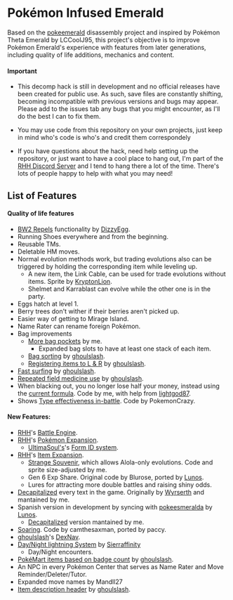 # Pokémon Infused Emerald

Based on the [pokeemerald](https://github.com/pret/pokeemerald) disassembly project and inspired by Pokémon Theta Emerald by LCCoolJ95, this project's objective is to improve Pokémon Emerald's experience with features from later generations, including quality of life additions, mechanics and content.

#### Important
* This decomp hack is still in development and no official releases have been created for public use. As such, save files are constantly shifting, becoming incompatible with previous versions and bugs may appear. Please add to the issues tab any bugs that you might encounter, as I'll do the best I can to fix them.
* You may use code from this repository on your own projects, just keep in mind who's code is who's and credit them correspondely

* If you have questions about the hack, need help setting up the repository, or just want to have a cool place to hang out, I'm part of the [RHH Discord Server](https://discord.gg/aha7DBH) and I tend to hang there a lot of the time. There's lots of people happy to help with what you may need!

## List of Features
#### Quality of life features
* [BW2 Repels](https://github.com/DizzyEggg/pokeemerald/tree/repel) functionality by [DizzyEgg](https://github.com/dizzyeggg).
* Running Shoes everywhere and from the beginning.
* Reusable TMs.
* Deletable HM moves.
* Normal evolution methods work, but trading evolutions also can be triggered by holding the corresponding item while leveling up.
	* A new item, the Link Cable, can be used for trade evolutions without items. Sprite by [KryptonLion](https://www.deviantart.com/kryptonlion).
	* Shelmet and Karrablast can evolve while the other one is in the party.
* Eggs hatch at level 1.
* Berry trees don't wither if their berries aren't picked up.
* Easier way of getting to Mirage Island.
* Name Rater can rename foreign Pokémon.
* Bag improvements
	* [More bag pockets](https://github.com/AsparagusEduardo/pokeemerald/tree/BetterBag) by me.
		* Expanded bag slots to have at least one stack of each item.
	* [Bag sorting](https://www.pokecommunity.com/showthread.php?p=10167488#post10167488) by [ghoulslash](https://github.com/ghoulslash).
	* [Registering items to L & R](https://www.pokecommunity.com/showthread.php?p=10134388#post10134388) by [ghoulslash](https://github.com/ghoulslash).
* [Fast surfing](https://www.pokecommunity.com/showthread.php?p=10137446#post10137446) by [ghoulslash](https://github.com/ghoulslash).
* [Repeated field medicine use](https://www.pokecommunity.com/showthread.php?p=10206290#post10206290) by [ghoulslash](https://github.com/ghoulslash).
* When blacking out, you no longer lose half your money, instead using the [current formula](https://github.com/AsparagusEduardo/pokeemerald/tree/WhiteOutMoney). Code by me, with help from [lightgod87](https://github.com/lightgod87).
* Shows [Type effectiveness in-battle](https://www.pokecommunity.com/showthread.php?p=10167016#post10167016). Code by PokemonCrazy.

#### New Features:
* [RHH](https://github.com/rh-hideout)'s [Battle Engine](https://github.com/rh-hideout/pokeemerald-expansion/tree/battle_engine).
* [RHH](https://github.com/rh-hideout)'s [Pokémon Expansion](https://github.com/rh-hideout/pokeemerald-expansion/tree/pokemon_expansion).
	* [UltimaSoul's](https://github.com/rh-hideout)'s [Form ID system](https://github.com/ultima-soul/pokeemerald/tree/form_system).
* [RHH](https://github.com/rh-hideout)'s [Item Expansion](https://github.com/rh-hideout/pokeemerald-expansion/tree/pokemon_expansion).
	* [Strange Souvenir](https://github.com/AsparagusEduardo/pokeemerald/tree/AlolanEvolution), which allows Alola-only evolutions. Code and sprite size-adjusted by me.
	* Gen 6 Exp Share. Original code by Blurose, ported by [Lunos](https://github.com/LOuroboros).
	* Lures for attracting more double battles and raising shiny odds.
* [Decapitalized](https://github.com/AsparagusEduardo/pokeemerald/tree/Decapitalization) every text in the game. Originally by [Wyrserth](https://github.com/Wyrserth) and mantained by me.
* Spanish version in development by syncing with [pokeesmeralda](https://github.com/LOuroboros/pokeemerald/tree/pokeesmeralda) by [Lunos](https://github.com/LOuroboros).
	* [Decapitalized](https://github.com/AsparagusEduardo/pokeemerald/tree/pokeesmeralda_decap) version mantained by me.
* [Soaring](https://www.pokecommunity.com/showthread.php?t=422107). Code by camthesaxman, ported by paccy.
* [ghoulslash](https://github.com/ghoulslash)'s [DexNav](https://github.com/ghoulslash/pokeemerald/tree/dexnav).
* [Day/Night lightning System](https://github.com/huderlem/pokeemerald/tree/daynight-diego) by [Sierraffinity](https://github.com/Sierraffinity)
	* Day/Night encounters.
* [PokéMart items based on badge count](https://github.com/pret/pokeemerald/wiki/Shop-Items-By-Badge-Count) by [ghoulslash](https://github.com/ghoulslash).
* An NPC in every Pokémon Center that serves as Name Rater and Move Reminder/Deleter/Tutor.
* Expanded move names by Mandll27
* [Item description header](https://github.com/ghoulslash/pokeemerald/tree/item_desc_header) by [ghoulslash](https://github.com/ghoulslash).
